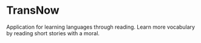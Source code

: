 # TransNow

Application for learning languages through reading. Learn more vocabulary by reading short stories with a moral.
